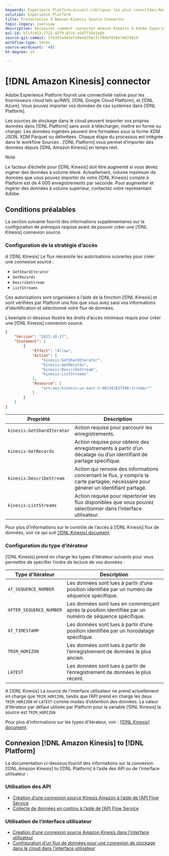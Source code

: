 ```yaml
---
keywords: Experience Platform;accueil;rubriques les plus consultées;Amazon Kinesis;amazon kinesis;Kinesis;kinesis
solution: Experience Platform
title: Présentation d’Amazon Kinesis Source Connector
topic-legacy: overview
description: Découvrez comment connecter Amazon Kinesis à Adobe Experience Platform à l’aide des API ou de l’interface utilisateur.
exl-id: b71fc922-7722-4279-8fc6-e5d7735e1ebb
source-git-commit: 5f4355a9d3ef39ee63581fc70dbf0f6e7d674814
workflow-type: tm+mt
source-wordcount: '491'
ht-degree: 1%

---
```


# [!DNL Amazon Kinesis] connector

Adobe Experience Platform fournit une connectivité native pour les fournisseurs cloud tels qu’AWS, [!DNL Google Cloud Platform], et [!DNL Azure]. Vous pouvez importer vos données de ces systèmes dans [!DNL Platform].

Les sources de stockage dans le cloud peuvent importer vos propres données dans [!DNL Platform] sans avoir à télécharger, mettre en forme ou charger. Les données ingérées peuvent être formatées sous la forme XDM JSON, XDM Parquet ou délimitées. Chaque étape du processus est intégrée dans le workflow Sources . [!DNL Platform] vous permet d’importer des données depuis [!DNL Amazon Kinesis] en temps réel.

>[!NOTE]
>
>Le facteur d’échelle pour [!DNL Kinesis] doit être augmenté si vous devez ingérer des données à volume élevé. Actuellement, volume maximum de données que vous pouvez importer de votre [!DNL Kinesis] compte à Platform est de 4 000 enregistrements par seconde. Pour augmenter et ingérer des données à volume supérieur, contactez votre représentant Adobe.

## Conditions préalables

La section suivante fournit des informations supplémentaires sur la configuration de prérequis requise avant de pouvoir créer une [!DNL Kinesis] connexion source.

### Configuration de la stratégie d’accès

A [!DNL Kinesis] Le flux nécessite les autorisations suivantes pour créer une connexion source :

- `GetShardIterator`
- `GetRecords`
- `DescribeStream`
- `ListStreams`

Ces autorisations sont organisées à l’aide de la fonction [!DNL Kinesis] et sont vérifiées par Platform une fois que vous avez saisi vos informations d’identification et sélectionné votre flux de données.

L’exemple ci-dessous illustre les droits d’accès minimaux requis pour créer une [!DNL Kinesis] connexion source.

```json
{
    "Version": "2012-10-17",
    "Statement": [
        {
            "Effect": "Allow",
            "Action": [
                "kinesis:GetShardIterator",
                "kinesis:GetRecords",
                "kinesis:DescribeStream",
                "kinesis:ListStreams"
            ],
            "Resource": [
                "arn:aws:kinesis:us-east-2:901341027596:stream/*"
            ]
        }
    ]
}
```

| Propriété | Description |
| -------- | ----------- |
| `kinesis:GetShardIterator` | Action requise pour parcourir les enregistrements. |
| `kinesis:GetRecords` | Action requise pour obtenir des enregistrements à partir d’un décalage ou d’un identifiant de partage spécifique. |
| `kinesis:DescribeStream` | Action qui renvoie des informations concernant le flux, y compris la carte partagée, nécessaire pour générer un identifiant partagé. |
| `kinesis:ListStreams` | Action requise pour répertorier les flux disponibles que vous pouvez sélectionner dans l’interface utilisateur. |

Pour plus d’informations sur le contrôle de l’accès à [!DNL Kinesis] flux de données, voir ce qui suit [[!DNL Kinesis] document](https://docs.aws.amazon.com/streams/latest/dev/controlling-access.html).

### Configuration du type d’itérateur

[!DNL Kinesis] prend en charge les types d’itérateur suivants pour vous permettre de spécifier l’ordre de lecture de vos données :

| Type d’itérateur | Description |
| ------------- | ----------- |
| `AT_SEQUENCE_NUMBER` | Les données sont lues à partir d’une position identifiée par un numéro de séquence spécifique. |
| `AFTER_SEQUENCE_NUMBER` | Les données sont lues en commençant après la position identifiée par un numéro de séquence spécifique. |
| `AT_TIMESTAMP` | Les données sont lues à partir d’une position identifiée par un horodatage spécifique. |
| `TRIM_HORIZON` | Les données sont lues à partir de l’enregistrement de données le plus ancien. |
| `LATEST` | Les données sont lues à partir de l’enregistrement de données le plus récent. |

A [!DNL Kinesis] La source de l’interface utilisateur ne prend actuellement en charge que `TRIM_HORIZON`, tandis que l’API prend en charge les deux `TRIM_HORIZON` et `LATEST` comme modes d’obtention des données. La valeur d’itérateur par défaut utilisée par Platform pour la variable [!DNL Kinesis] la source est `TRIM_HORIZON`.

Pour plus d’informations sur les types d’itérateur, voir : [[!DNL Kinesis] document](https://docs.aws.amazon.com/kinesis/latest/APIReference/API_GetShardIterator.html#API_GetShardIterator_RequestSyntax).

## Connexion [!DNL Amazon Kinesis] to [!DNL Platform]

La documentation ci-dessous fournit des informations sur la connexion. [!DNL Amazon Kinesis] to [!DNL Platform] à l’aide des API ou de l’interface utilisateur :

### Utilisation des API

- [Création d’une connexion source Kinesis Amazon à l’aide de l’API Flow Service](../../tutorials/api/create/cloud-storage/kinesis.md)
- [Collecte de données en continu à l’aide de l’API Flow Service](../../tutorials/api/collect/streaming.md)

### Utilisation de l’interface utilisateur

- [Création d’une connexion source Amazon Kinesis dans l’interface utilisateur](../../tutorials/ui/create/cloud-storage/kinesis.md)
- [Configuration d’un flux de données pour une connexion de stockage dans le cloud dans l’interface utilisateur](../../tutorials/ui/dataflow/streaming/cloud-storage-streaming.md)
